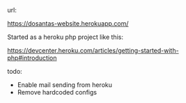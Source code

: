 url:

https://dosantas-website.herokuapp.com/

Started as a heroku php project like this:

https://devcenter.heroku.com/articles/getting-started-with-php#introduction

todo:

- Enable mail sending from heroku
- Remove hardcoded configs
